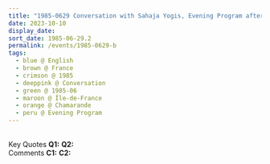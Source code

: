 ```yaml
---
title: "1985-0629 Conversation with Sahaja Yogis, Evening Program after Guru Pūjā, Tent, Departmental Domain of Chamarande, 38 Rue du Commandant Maurice Arnoux, Chamarande (46 kms S of Paris), Île-de-France, France"
date: 2023-10-10
display_date: 
sort_date: 1985-06-29.2
permalink: /events/1985-0629-b
tags:
  - blue @ English
  - brown @ France
  - crimson @ 1985
  - deeppink @ Conversation
  - green @ 1985-06
  - maroon @ Île-de-France
  - orange @ Chamarande
  - peru @ Evening Program
---
```


<br>

<wave-list>
  <list-title color="DarkSeaGreen" width="55">Key Quotes</list-title>
  <list-item color="BlanchedAlmond" width="280"><b>Q1:</b> <i></i></list-item>
  <list-item color="Lavender" width="280"><b>Q2:</b> <i></i></list-item>
</wave-list>

<br>

<wave-list>
  <list-title color="DarkSeaGreen" width="55">Comments</list-title>
  <list-item color="BlanchedAlmond" width="280"><b>C1:</b> <i></i></list-item>
  <list-item color="Lavender" width="280"><b>C2:</b> <i></i></list-item>
</wave-list>